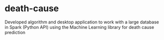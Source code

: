 # death-cause
Developed algorithm and desktop application to work with a large database in Spark (Python API) using the Machine Learning library for death cause prediction
